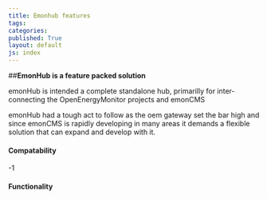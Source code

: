 ```yaml
---
title: Emonhub features
tags: 
categories: 
published: True
layout: default
js: index
---
```


##**EmonHub is a feature packed solution**

emonHub is intended a complete standalone hub, primarilly for inter-connecting the OpenEnergyMonitor projects and emonCMS

emonHub had a tough act to follow as the oem gateway set the bar high and since emonCMS is rapidly developing in many areas it demands a flexible solution that can expand and develop with it.

#### Compatability

-1 

#### Functionality

